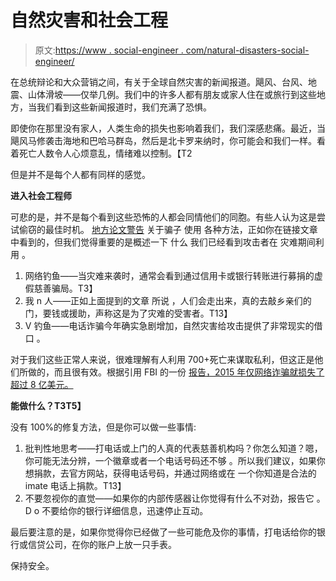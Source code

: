 # 自然灾害和社会工程

> 原文:[https://www . social-engineer . com/natural-disasters-social-engineer/](https://www.social-engineer.com/natural-disasters-social-engineer/)

在总统辩论和大众营销之间，有关于全球自然灾害的新闻报道。飓风、台风、地震、山体滑坡——仅举几例。我们中的许多人都有朋友或家人住在或旅行到这些地方，当我们看到这些新闻报道时，我们充满了恐惧。

即使你在那里没有家人，人类生命的损失也影响着我们，我们深感悲痛。最近，当飓风马修袭击海地和巴哈马群岛，然后是北卡罗来纳时，你可能会和我们一样。看着死亡人数令人心烦意乱，情绪难以控制。【T2

但是并不是每个人都有同样的感觉。

**进入社会工程师**

可悲的是，并不是每个看到这些恐怖的人都会同情他们的同胞。有些人认为这是尝试偷窃的最佳时机。 [地方论文警告](https://www.myrtlebeachonline.com/news/local/article107446557.html) 关于骗子 使用 各种方法，正如你在链接文章中看到的，但我们觉得重要的是概述一下 什么 我们已经看到攻击者在 灾难期间利用 。

1.  网络钓鱼——当灾难来袭时，通常会看到通过信用卡或银行转账进行募捐的虚假慈善骗局。T3】
2.  我 n 人——正如上面提到的文章 所说 ，人们会走出来，真的去敲乡亲们的门，要钱或援助，声称这是为了灾难的受害者。T13】
3.  V 钓鱼——电话诈骗今年确实急剧增加，自然灾害给攻击提供了非常现实的借口 。

对于我们这些正常人来说，很难理解有人利用 700+死亡来谋取私利，但这正是他们所做的，而且很有效。根据引用 FBI 的一份 [报告，2015 年仅网络诈骗就损失了超过 8 亿美元。](https://www.newsweek.com/2014-year-internet-crimes-334067)

**能做什么？T3T5】**

没有 100%的修复方法，但是你可以做一些事情:

1.  批判性地思考——打电话或上门的人真的代表慈善机构吗？你怎么知道？嗯，你可能无法分辨，一个徽章或者一个电话号码还不够 。所以我们建议，如果你想捐款，去官方网站，获得电话号码，并通过网络或在 一个你知道是合法的 imate 电话上捐款。T13】
2.  不要忽视你的直觉——如果你的内部传感器让你觉得有什么不对劲，报告它 。D o 不要给你的银行详细信息，迅速停止互动。

最后要注意的是，如果你觉得你已经做了一些可能危及你的事情，打电话给你的银行或信贷公司，在你的账户上放一只手表。

保持安全。